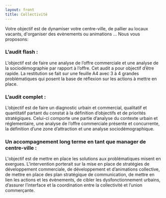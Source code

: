 ```yaml
---
layout: front
title: Collectivité
---
```


Votre objectif est de dynamiser votre centre-ville, de pallier au locaux vacants, d'organiser des evènements ou animations ...
Nous vous proposons:

### L’audit flash :

L’objectif est de faire une analyse de l’offre commerciale et une analyse de
la sociodémographie par rapport à l’offre. Cet audit a pour objectif d’être rapide. La
restitution se fait sur une feuille A4 avec 3 à 4 grandes problématiques qui posent la base de
réflexion sur les actions à mettre en place.

### L’audit complet :

L’objectif est de faire un diagnostic urbain et commercial, qualitatif et quantitatif partant du constat à la
définition d’objectifs et de priorités stratégiques. Celui-ci comporte une partie d’analyse du
contexte urbain et réglementaire, une analyse de l’offre commerciale présente et
concurrente, la définition d’une zone d’attraction et une analyse sociodémographique.

### Un accompagnement long terme en tant que manager de centre-ville :

L'objectif est de mettre en place les solutions aux problématiques misent en exergues. L'intervention porterait sur la mise en place de stratégies de développement commerciale, de développement et d’animations collective, de mettre en place des plan stratégique de communication, de mettre en lien les actions et les évènements, de cibler les dysfonctionnement urbains, d’assurer l’interface et la coordination entre la collectivité et l’union commerçante.
